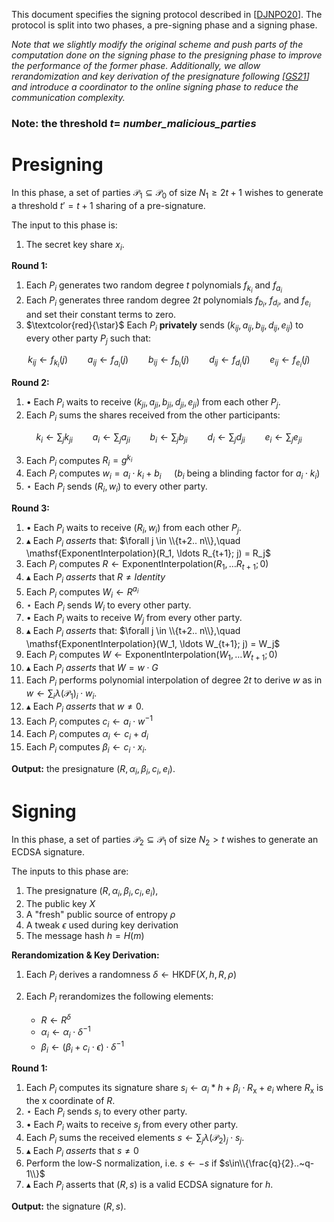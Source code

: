 This document specifies the signing protocol described in [[DJNPO20](https://eprint.iacr.org/2020/501)].
The protocol is split into two phases, a pre-signing phase and a signing phase.

*Note that we slightly modify the original scheme and push parts of the computation done on the signing phase to the presigning phase to improve the performance of the former phase. Additionally, we allow rerandomization and key derivation of the presignature following [[GS21](https://eprint.iacr.org/2021/1330.pdf)] and introduce a coordinator to the online signing phase to reduce the communication complexity.*

### Note: the threshold $t =$ *number_malicious_parties*

# Presigning

In this phase, a set of parties $\mathcal{P}_1 \subseteq \mathcal{P}_0$
of size $N_1 \geq 2t +1$ wishes to generate a threshold $t' = t + 1$ sharing
of a pre-signature.

The input to this phase is:

1) The secret key share $x_i$.

**Round 1:**

1. Each $P_i$ generates two random degree $t$ polynomials $f_{k_i}$ and $f_{a_i}$
2. Each $P_i$ generates three random degree $2t$ polynomials $f_{b_i}$, $f_{d_i}$, and $f_{e_i}$ and set their constant terms to zero.
3. $\textcolor{red}{\star}$ Each $P_i$ **privately** sends
$(k_{ij}, a_{ij}, b_{ij}, d_{ij}, e_{ij})$ to every other party $P_j$ such that:

$$
k_{ij} \gets f_{k_i}(j) \qquad
a_{ij} \gets f_{a_i}(j) \qquad
b_{ij} \gets f_{b_i}(j) \qquad
d_{ij} \gets f_{d_i}(j) \qquad
e_{ij} \gets f_{e_i}(j)
$$

**Round 2:**

1. $\bullet$ Each $P_i$ waits to receive $(k_{ji}, a_{ji}, b_{ji}, d_{ji}, e_{ji})$ from each other $P_j$.
2. Each $P_i$ sums the shares received from the other participants:

$$
k_i \gets \sum_j k_{ji} \qquad
a_i \gets \sum_j a_{ji} \qquad
b_i \gets \sum_j b_{ji} \qquad
d_i \gets \sum_j d_{ji} \qquad
e_i \gets \sum_j e_{ji}
$$

3. Each $P_i$ computes $R_i = g^{k_i}$
4. Each $P_i$ computes $w_i = a_i \cdot k_i + b_i \quad$ ($b_i$ being a blinding factor for $a_i \cdot k_i$)
5. $\star$ Each $P_i$ sends $(R_i, w_i)$ to every other party.

**Round 3:**

1. $\bullet$ Each $P_i$ waits to receive $(R_i, w_i)$ from each other $P_j$.
2. $\blacktriangle$ Each $P_i$ *asserts* that:
$\forall j \in \\{t+2.. n\\},\quad \mathsf{ExponentInterpolation}(R_1, \ldots R_{t+1}; j) =  R_j$
3. Each $P_i$ computes $R \gets \mathsf{ExponentInterpolation}(R_1, \ldots R_{t+1}; 0)$
4. $\blacktriangle$ Each $P_i$ *asserts* that $R \neq Identity$
5. Each $P_i$ computes $W_i \gets R^{a_i}$
6. $\star$ Each $P_i$ sends $W_i$ to every other party.
7. $\bullet$ Each $P_i$ waits to receive $W_j$ from every other party.
8. $\blacktriangle$ Each $P_i$ *asserts* that:
$\forall j \in \\{t+2.. n\\},\quad \mathsf{ExponentInterpolation}(W_1, \ldots W_{t+1}; j) =  W_j$
9. Each $P_i$ computes $W \gets \mathsf{ExponentInterpolation}(W_1, \ldots W_{t+1}; 0)$
10. $\blacktriangle$ Each $P_i$ *asserts* that $W = w\cdot G$
11. Each $P_i$ performs polynomial interpolation of degree $2t$ to derive $w$ as in $w \gets \sum_i \lambda(\mathcal{P}_1)_i \cdot w_i$.
12. $\blacktriangle$ Each $P_i$ *asserts* that $w \neq 0$.
13. Each $P_i$ computes $c_i \gets a_i \cdot w^{-1}$
14. Each $P_i$ computes $\alpha_i \gets c_i+d_i$
15. Each $P_i$ computes $\beta_i \gets c_i \cdot x_i$.

**Output:** the presignature $(R, \alpha_i, \beta_i, c_i, e_i)$.

# Signing

In this phase, a set of parties $\mathcal{P}_2 \subseteq \mathcal{P}_1$
of size $N_2 > t$ wishes to generate an ECDSA signature.

The inputs to this phase are:
1) The presignature $(R, \alpha_i, \beta_i, c_i, e_i)$,
2) The public key $X$
3) A "fresh" public source of entropy $\rho$
4) A tweak $\epsilon$ used during key derivation
5) The message hash $h= H(m)$

**Rerandomization & Key Derivation:**

1. Each $P_i$ derives a randomness $\delta \gets \mathsf{HKDF}(X, h, R, \rho)$
2. Each $P_i$ rerandomizes the following elements:

    * $R  \gets R^\delta$
    * $\alpha_i \gets \alpha_i \cdot \delta^{-1}$
    * $\beta_i \gets (\beta_i + c_i \cdot \epsilon) \cdot \delta^{-1}$

**Round 1:**
1. Each $P_i$ computes its signature share $s_i \gets \alpha_i * h + \beta_i \cdot R_\mathsf{x} + e_i$ where $R_\mathsf{x}$ is the x coordinate of $R$.
2. $\star$ Each $P_i$ sends $s_i$ to every other party.
3. $\bullet$ Each $P_i$ waits to receive $s_j$ from every other party.
4. Each $P_i$ sums the received elements $s \gets \sum_j \lambda(\mathcal{P}_2)_j \cdot s_j$.
5. $\blacktriangle$ Each $P_i$ *asserts* that $s\neq 0$
6. Perform the low-S normalization, i.e. $s \gets -s$ if $s\in\\{\frac{q}{2}..~q-1\\}$
7. $\blacktriangle$ Each $P_i$ asserts that $(R, s)$ is a valid ECDSA signature for $h$.

**Output:** the signature $(R, s)$.